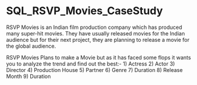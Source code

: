 # SQL_RSVP_Movies_CaseStudy

RSVP Movies is an Indian film production company which has produced many super-hit movies. 
They have usually released movies for the Indian audience but for their next project, they are planning to release a movie for the global audience.

RSVP Movies Plans to make a Movie but as it has faced some flops it wants you to analyze the trend and find out the 
best:-
      1) Actress
      2) Actor
      3) Director
      4) Production House
      5) Partner
      6) Genre
      7) Duration
      8) Release Month
      9) Duration
